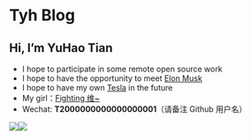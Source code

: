 # Tyh Blog

## Hi, I’m YuHao Tian

- I hope to participate in some remote open source work
- I hope to have the opportunity to meet [Elon Musk](https://twitter.com/elonmusk)
- I hope to have my own [Tesla](https://www.tesla.com) in the future
- My girl：[Fighting 维~](https://github.com/Fightingweiwei)
- Wechat: **T2000000000000000001**（请备注 Github 用户名）

![](https://tianyuhao.cn/images/auto/weixin.png)[![](https://github-readme-stats.vercel.app/api?username=Tyh2001)](https://github.com/Tyh2001/fighting-design)
